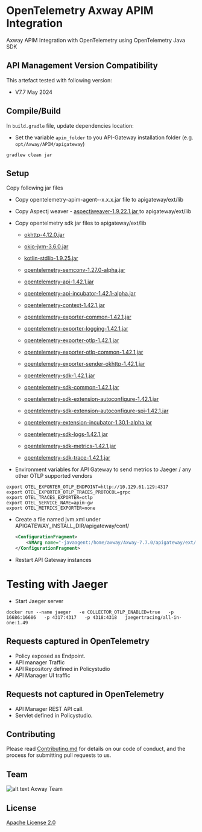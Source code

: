 # OpenTelemetry Axway APIM Integration

Axway APIM Integration with OpenTelemetry using OpenTelemetry Java SDK

## API Management Version Compatibility

This artefact tested with following version:

- V7.7 May 2024 


## Compile/Build

In `build.gradle` file, update dependencies location:

- Set the variable `apim_folder` to you API-Gateway installation folder (e.g. `opt/Axway/APIM/apigateway`)


```
gradlew clean jar
```

## Setup

Copy following jar files


- Copy opentelemetry-apim-agent--x.x.x.jar file to apigateway/ext/lib
- Copy Aspectj weaver - [ aspectjweaver-1.9.22.1.jar ](https://repo1.maven.org/maven2/org/aspectj/aspectjweaver/1.9.22.1/aspectjweaver-1.9.22.1.jar) to  apigateway/ext/lib
- Copy opentelmetry sdk jar files to apigateway/ext/lib 

  - [okhttp-4.12.0.jar](https://repo1.maven.org/maven2/com/squareup/okhttp3/okhttp/4.12.0/okhttp-4.12.0.jar)
  - [okio-jvm-3.6.0.jar](https://repo1.maven.org/maven2/com/squareup/okio/okio-jvm/3.6.0/okio-jvm-3.6.0.jar)
  - [kotlin-stdlib-1.9.25.jar](https://repo1.maven.org/maven2/org/jetbrains/kotlin/kotlin-stdlib/1.9.25/kotlin-stdlib-1.9.25.jar)

  - [opentelemetry-semconv-1.27.0-alpha.jar](https://repo1.maven.org/maven2/io/opentelemetry/semconv/opentelemetry-semconv/1.27.0-alpha/opentelemetry-semconv-1.27.0-alpha.jar)
  
  - [opentelemetry-api-1.42.1.jar](https://repo1.maven.org/maven2/io/opentelemetry/opentelemetry-api/1.42.1/opentelemetry-api-1.42.1.jar)
  - [opentelemetry-api-incubator-1.42.1-alpha.jar](https://repo1.maven.org/maven2/io/opentelemetry/opentelemetry-api-incubator/1.42.1-alpha/opentelemetry-api-incubator-1.42.1-alpha.jar)
  
  - [opentelemetry-context-1.42.1.jar](https://repo1.maven.org/maven2/io/opentelemetry/opentelemetry-context/1.42.1/opentelemetry-context-1.42.1.jar)

  - [opentelemetry-exporter-common-1.42.1.jar](https://repo1.maven.org/maven2/io/opentelemetry/opentelemetry-exporter-common/1.42.1/opentelemetry-exporter-common-1.42.1.jar)
  - [opentelemetry-exporter-logging-1.42.1.jar](https://repo1.maven.org/maven2/io/opentelemetry/opentelemetry-exporter-logging/1.42.1/opentelemetry-exporter-logging-1.42.1.jar)
  - [opentelemetry-exporter-otlp-1.42.1.jar](https://repo1.maven.org/maven2/io/opentelemetry/opentelemetry-exporter-otlp/1.42.1/opentelemetry-exporter-otlp-1.42.1.jar)
  - [opentelemetry-exporter-otlp-common-1.42.1.jar](https://repo1.maven.org/maven2/io/opentelemetry/opentelemetry-exporter-otlp-common/1.42.1/opentelemetry-exporter-otlp-common-1.42.1.jar)
  - [opentelemetry-exporter-sender-okhttp-1.42.1.jar](https://repo1.maven.org/maven2/io/opentelemetry/opentelemetry-exporter-sender-okhttp/1.42.1/opentelemetry-exporter-sender-okhttp-1.42.1.jar)

  - [opentelemetry-sdk-1.42.1.jar](https://repo1.maven.org/maven2/io/opentelemetry/opentelemetry-sdk/1.42.1/opentelemetry-sdk-1.42.1.jar)
  - [opentelemetry-sdk-common-1.42.1.jar](https://repo1.maven.org/maven2/io/opentelemetry/opentelemetry-sdk-common/1.42.1/opentelemetry-sdk-common-1.42.1.jar)
  - [opentelemetry-sdk-extension-autoconfigure-1.42.1.jar](https://repo1.maven.org/maven2/io/opentelemetry/opentelemetry-sdk-extension-autoconfigure/1.42.1/opentelemetry-sdk-extension-autoconfigure-1.42.1.jar)
  - [opentelemetry-sdk-extension-autoconfigure-spi-1.42.1.jar](https://repo1.maven.org/maven2/io/opentelemetry/opentelemetry-sdk-extension-autoconfigure-spi/1.42.1/opentelemetry-sdk-extension-autoconfigure-spi-1.42.1.jar)
 
  
  - [opentelemetry-extension-incubator-1.30.1-alpha.jar](https://repo1.maven.org/maven2/io/opentelemetry/opentelemetry-extension-incubator/1.30.1-alpha/opentelemetry-extension-incubator-1.30.1-alpha.jar)
  - [opentelemetry-sdk-logs-1.42.1.jar](https://repo1.maven.org/maven2/io/opentelemetry/opentelemetry-sdk-logs/1.42.1/opentelemetry-sdk-logs-1.42.1.jar)
  - [opentelemetry-sdk-metrics-1.42.1.jar](https://repo1.maven.org/maven2/io/opentelemetry/opentelemetry-sdk-metrics/1.42.1/opentelemetry-sdk-metrics-1.42.1.jar)
  - [opentelemetry-sdk-trace-1.42.1.jar](https://repo1.maven.org/maven2/io/opentelemetry/opentelemetry-sdk-trace/1.42.1/opentelemetry-sdk-trace-1.42.1.jar)
- Environment variables for API Gateway to send metrics to Jaeger / any other OTLP supported vendors

```
export OTEL_EXPORTER_OTLP_ENDPOINT=http://10.129.61.129:4317
export OTEL_EXPORTER_OTLP_TRACES_PROTOCOL=grpc
export OTEL_TRACES_EXPORTER=otlp
export OTEL_SERVICE_NAME=apim-gw
export OTEL_METRICS_EXPORTER=none
```
- Create a file named jvm.xml under APIGATEWAY_INSTALL_DIR/apigateway/conf/
    ```xml
    <ConfigurationFragment>
        <VMArg name="-javaagent:/home/axway/Axway-7.7.0/apigateway/ext/lib/aspectjweaver-1.9.22.1.jar"/>
    </ConfigurationFragment>
    ```
- Restart API Gateway instances

# Testing with Jaeger

- Start Jaeger server
```
docker run --name jaeger   -e COLLECTOR_OTLP_ENABLED=true   -p 16686:16686   -p 4317:4317   -p 4318:4318   jaegertracing/all-in-one:1.49
```


## Requests captured in OpenTelemetry
- Policy exposed as Endpoint.
- API manager Traffic
- API Repository defined in Policystudio
- API Manager UI traffic

## Requests not captured in OpenTelemetry
- API Manager REST API call.
- Servlet defined in Policystudio.


## Contributing

Please read [Contributing.md](https://github.com/Axway-API-Management-Plus/Common/blob/master/Contributing.md) for details on our code of conduct, and the process for submitting pull requests to us.

## Team

![alt text][Axwaylogo] Axway Team

[Axwaylogo]: https://github.com/Axway-API-Management/Common/blob/master/img/AxwayLogoSmall.png  "Axway logo"

## License
[Apache License 2.0](LICENSE)
